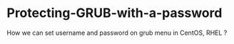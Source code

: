 # Protecting-GRUB-with-a-password

How we can set username and password on grub menu in CentOS, RHEL ?
